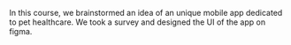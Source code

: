 In this course, we brainstormed an idea of an unique mobile app dedicated to pet healthcare. We took a survey and designed the UI of the app on figma.
